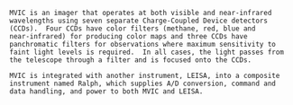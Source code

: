 
    MVIC is an imager that operates at both visible and near-infrared
    wavelengths using seven separate Charge-Coupled Device detectors
    (CCDs).  Four CCDs have color filters (methane, red, blue and
    near-infrared) for producing color maps and three CCDs have
    panchromatic filters for observations where maximum sensitivity to
    faint light levels is required.  In all cases, the light passes from
    the telescope through a filter and is focused onto the CCDs.
 
    MVIC is integrated with another instrument, LEISA, into a composite
    instrument named Ralph, which supplies A/D conversion, command and
    data handling, and power to both MVIC and LEISA.
        